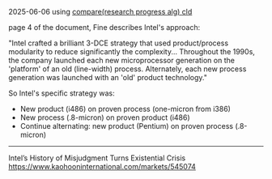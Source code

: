 
2025-06-06
using [compare(research progress alg) cld](https://claude.ai/chat/b3f89d50-ea4b-448f-b873-5f40493696dd)

page 4 of the document, Fine describes Intel's approach:

"Intel crafted a brilliant 3-DCE strategy that used product/process modularity to reduce significantly the complexity... Throughout the 1990s, the company launched each new microprocessor generation on the 'platform' of an old (line-width) process. Alternately, each new process generation was launched with an 'old' product technology."

So Intel's specific strategy was:

- New product (i486) on proven process (one-micron from i386)
- New process (.8-micron) on proven product (i486)
- Continue alternating: new product (Pentium) on proven process (.8-micron)

-----
Intel’s History of Misjudgment Turns Existential Crisis  https://www.kaohooninternational.com/markets/545074
